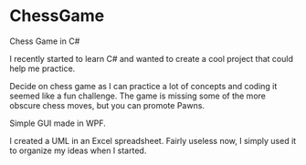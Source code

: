 # ChessGame
Chess Game in C#

I recently started to learn C# and wanted to create a cool project that could help me practice.

Decide on chess game as I can practice a lot of concepts and coding it seemed like a fun challenge.
The game is missing some of the more obscure chess moves, but you can promote Pawns.

Simple GUI made in WPF.

I created a UML in an Excel spreadsheet. Fairly useless now, I simply used it to organize my ideas when I started.
